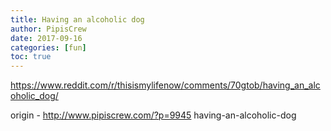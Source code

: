 ```yaml
---
title: Having an alcoholic dog
author: PipisCrew
date: 2017-09-16
categories: [fun]
toc: true
---
```


https://www.reddit.com/r/thisismylifenow/comments/70gtob/having_an_alcoholic_dog/

origin - http://www.pipiscrew.com/?p=9945 having-an-alcoholic-dog
